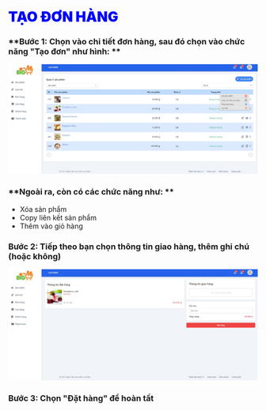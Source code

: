 # <span style= "color: blue; font-weight:900;"> TẠO ĐƠN HÀNG </span>

### **Bước 1: Chọn vào chi tiết đơn hàng, sau đó chọn vào chức năng "Tạo đơn" như hình: **

![](../images/order/creat-ord.png)

### **Ngoài ra, còn có các chức năng như: **
 
 - Xóa sản phẩm
 - Copy liên kết sản phẩm
 - Thêm vào giỏ hàng
### **Bước 2: Tiếp theo bạn chọn thông tin giao hàng, thêm ghi chú (hoặc không)**

 ![](../images/order/creat-ord2.png)

### **Bước 3: Chọn "Đặt hàng" để hoàn tất**